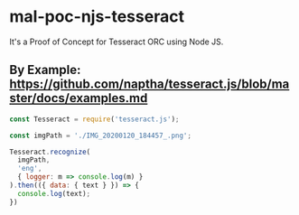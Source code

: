 # mal-poc-njs-tesseract
It's a Proof of Concept for Tesseract ORC using Node JS.

## By Example: https://github.com/naptha/tesseract.js/blob/master/docs/examples.md 

```javascript
const Tesseract = require('tesseract.js');

const imgPath = './IMG_20200120_184457_.png';

Tesseract.recognize(
  imgPath,
  'eng',
  { logger: m => console.log(m) }
).then(({ data: { text } }) => {
  console.log(text);
})
```

